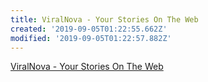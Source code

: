 ```yaml
---
title: ViralNova - Your Stories On The Web
created: '2019-09-05T01:22:55.662Z'
modified: '2019-09-05T01:22:57.882Z'
---
```


[ViralNova - Your Stories On The Web](http://www.viralnova.com/)

